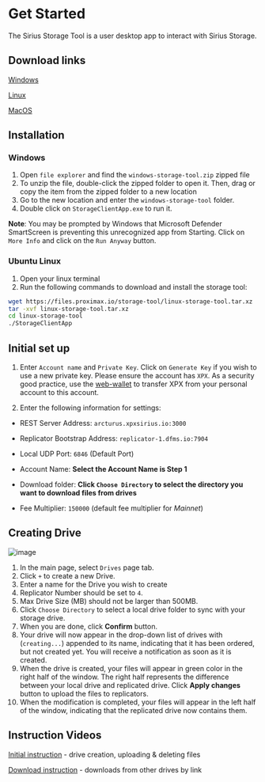 # Get Started

The Sirius Storage Tool is a user desktop app to interact with Sirius Storage.

## Download links

[Windows](https://files.proximax.io/storage-tool/windows-storage-tool.zip)

[Linux](https://files.proximax.io/storage-tool/linux-storage-tool.tar.xz)

[MacOS](https://files.proximax.io/storage-tool/macos-storage-tool.dmg)

## Installation

### Windows
1. Open `file explorer` and find the `windows-storage-tool.zip` zipped file
2. To unzip the file, double-click the zipped folder to open it. Then, drag or copy the item from the zipped folder to a new location
3. Go to the new location and enter the `windows-storage-tool` folder.
4. Double click on `StorageClientApp.exe` to run it.

**Note**: You may be prompted by Windows that Microsoft Defender SmartScreen is preventing this unrecognized app from Starting.  Click on `More Info` and click on the `Run Anyway` button.

### Ubuntu Linux
1. Open your linux terminal
2. Run the following commands to download and install the storage tool:

```bash
wget https://files.proximax.io/storage-tool/linux-storage-tool.tar.xz
tar -xvf linux-storage-tool.tar.xz
cd linux-storage-tool
./StorageClientApp
```


## Initial set up

1. Enter `Account name` and `Private Key`.  Click on `Generate Key` if you wish to use a new private key.  Please ensure the account has `XPX`.  As a security good practice, use the [web-wallet](https://web-wallet.xpxsirius.io) to transfer XPX from your personal account to this account.

2. Enter the following information for settings:

- REST Server Address: `arcturus.xpxsirius.io:3000`

- Replicator Bootstrap Address: `replicator-1.dfms.io:7904`
- Local UDP Port: `6846` (Default Port)
- Account Name: **Select the Account Name is Step 1**
- Download folder: **Click `Choose Directory` to select the directory you want to download files from drives**
- Fee Multiplier: `150000` (default fee multiplier for *Mainnet*)

## Creating Drive

![image](storage-tool-ui.png)
1. In the main page, select `Drives` page tab.
2. Click `+` to create a new Drive.
3. Enter a name for the Drive you wish to create
4. Replicator Number should be set to `4`.
5. Max Drive Size (MB) should not be larger than 500MB.
6. Click `Choose Directory` to select a local drive folder to sync with your storage drive.
7. When you are done, click **Confirm** button.
8. Your drive will now appear in the drop-down list of drives with (`creating...`) appended to its name, indicating that it has been ordered, but not created yet. You will receive a notification as soon as it is created.
9. When the drive is created, your files will appear in green color in the right half of the window. The right half represents the difference between your local drive and replicated drive. Click **Apply changes** button to upload the files to replicators.
10. When the modification is completed, your files will appear in the left half of the window, indicating that the replicated drive now contains them.

## Instruction Videos
[Initial instruction](https://youtu.be/euMrxMNK88o) - drive creation, uploading & deleting files

[Download instruction](https://youtu.be/vV6s8WzhZCk) - downloads from other drives by link


